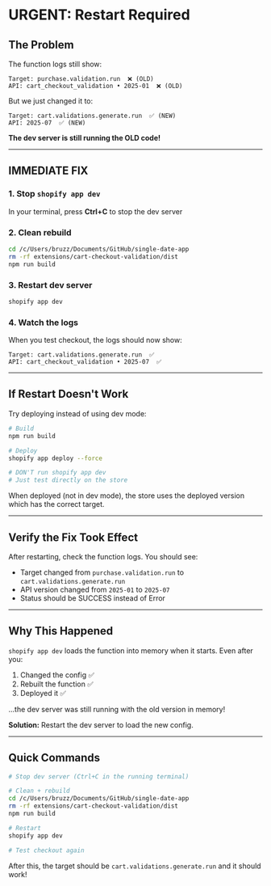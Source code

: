 # URGENT: Restart Required

## The Problem

The function logs still show:
```
Target: purchase.validation.run  ❌ (OLD)
API: cart_checkout_validation • 2025-01  ❌ (OLD)
```

But we just changed it to:
```
Target: cart.validations.generate.run  ✅ (NEW)
API: 2025-07  ✅ (NEW)
```

**The dev server is still running the OLD code!**

---

## IMMEDIATE FIX

### 1. Stop `shopify app dev`
In your terminal, press **Ctrl+C** to stop the dev server

### 2. Clean rebuild
```bash
cd /c/Users/bruzz/Documents/GitHub/single-date-app
rm -rf extensions/cart-checkout-validation/dist
npm run build
```

### 3. Restart dev server
```bash
shopify app dev
```

### 4. Watch the logs
When you test checkout, the logs should now show:
```
Target: cart.validations.generate.run  ✅
API: cart_checkout_validation • 2025-07  ✅
```

---

## If Restart Doesn't Work

Try deploying instead of using dev mode:

```bash
# Build
npm run build

# Deploy
shopify app deploy --force

# DON'T run shopify app dev
# Just test directly on the store
```

When deployed (not in dev mode), the store uses the deployed version which has the correct target.

---

## Verify the Fix Took Effect

After restarting, check the function logs. You should see:
- Target changed from `purchase.validation.run` to `cart.validations.generate.run`
- API version changed from `2025-01` to `2025-07`
- Status should be SUCCESS instead of Error

---

## Why This Happened

`shopify app dev` loads the function into memory when it starts. Even after you:
1. Changed the config ✅
2. Rebuilt the function ✅
3. Deployed it ✅

...the dev server was still running with the old version in memory!

**Solution:** Restart the dev server to load the new config.

---

## Quick Commands

```bash
# Stop dev server (Ctrl+C in the running terminal)

# Clean + rebuild
cd /c/Users/bruzz/Documents/GitHub/single-date-app
rm -rf extensions/cart-checkout-validation/dist
npm run build

# Restart
shopify app dev

# Test checkout again
```

After this, the target should be `cart.validations.generate.run` and it should work!
